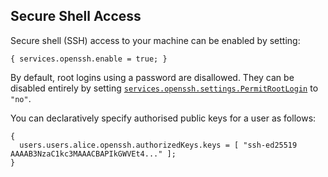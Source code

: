 ## Secure Shell Access

Secure shell (SSH) access to your machine can be enabled by setting:

```programlisting
{ services.openssh.enable = true; }
```

By default, root logins using a password are disallowed. They can be disabled entirely by setting [`services.openssh.settings.PermitRootLogin`](options.html#opt-services.openssh.settings.PermitRootLogin) to `"no"`.

You can declaratively specify authorised public keys for a user as follows:

```programlisting
{
  users.users.alice.openssh.authorizedKeys.keys = [ "ssh-ed25519 AAAAB3NzaC1kc3MAAACBAPIkGWVEt4..." ];
}
```

